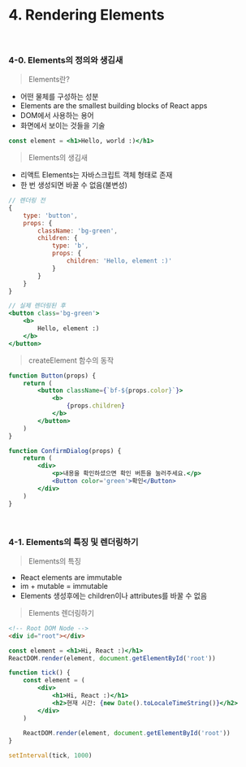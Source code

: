 # 4. Rendering Elements

<br/>

### 4-0. Elements의 정의와 생김새

> Elements란?

- 어떤 물체를 구성하는 성분
- Elements are the smallest building blocks of React apps
- DOM에서 사용하는 용어
- 화면에서 보이는 것들을 기술

```jsx
const element = <h1>Hello, world :)</h1>
```

> Elements의 생김새

- 리액트 Elements는 자바스크립트 객체 형태로 존재
- 한 번 생성되면 바꿀 수 없음(불변성)

```jsx
// 렌더링 전
{
    type: 'button',
    props: {
        className: 'bg-green',
        children: {
            type: 'b',
            props: {
                children: 'Hello, element :)'
            }
        }
    }
}

// 실제 렌더링된 후
<button class='bg-green'>
	<b>
    	Hello, element :)
    </b>
</button>
```

> createElement 함수의 동작

```jsx
function Button(props) {
    return (
    	<button className={`bf-${props.color}`}>
            <b>
            	{props.children}
            </b>
        </button>
    )
}

function ConfirmDialog(props) {
    return (
    	<div>
            <p>내용을 확인하셨으면 확인 버튼을 눌러주세요.</p>
            <Button color='green'>확인</Button>
        </div>
    )
}
```

<br/>

### 4-1.  Elements의 특징 및 렌더링하기

> Elements의 특징

- React elements are immutable
- im + mutable = immutable
- Elements 생성후에는 children이나 attributes를 바꿀 수 없음

> Elements 렌더링하기

```html
<!-- Root DOM Node -->
<div id="root"></div>
```

```jsx
const element = <h1>Hi, React :)</h1>
ReactDOM.render(element, document.getElementById('root'))
```

```jsx
function tick() {
    const element = (
    	<div>
            <h1>Hi, React :)</h1>
            <h2>현재 시간: {new Date().toLocaleTimeString()}</h2>
        </div>
    )
    
    ReactDOM.render(element, document.getElementById('root'))
}

setInterval(tick, 1000)
```



